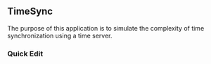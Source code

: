 ## TimeSync

The purpose of this application is to simulate the complexity of time synchronization using a time server. 


### Quick Edit
